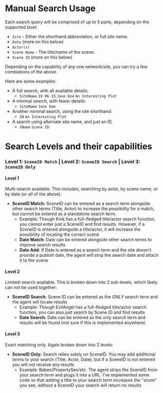 # Manual Search Usage

Each search query will be comprised of *up to* 5 parts, depending on the supported *level*:
- `Site` - Either the shorthand abbreviation, or full site name.
- `Date` (more on this below)
- `Actor(s)`
- `Scene Name` - The title/name of the scene.
- `Scene ID` (more on this below)

Depending on the capability of any one network/site, you can try a few combiations of the above. 

Here are some examples:
+ A full search, with all available details:
  - `SiteName` `19 06 15` `Jane Doe` `An Interesting Plot`
+ A minimal search, with fewer details:
  - `SiteName` `Jane Doe`
+ Another minimal search, using the site shorthand:
  - `SN` `An Interesting Plot`
+ A search using alternate site name, and just an ID.
  - `SName` `Scene ID`

# Search Levels and their capabilities

### **Level 1:** `SceneID Match` | **Level 2:** `SceneID Search` | **Level 3:** `SceneID Only`

#### Level 1
Multi-search available. This includes, searching by actor, by scene name, or by date (or all of the above).
+ **SceneID Match:** SceneID can be entered as a search term alongside other search terms (Title, Actor) to increase the possibility for a match, but cannot be entered as a standalone search term.
  - Example: Though Kink has a full-fledged title/actor search function, you cannot enter just a SceneID and find results. However, if a SceneID is entered alongside a title/actor, it will increase the possibility of locating the correct scene
  - **Date Match:** Date can be entered alongside other search terms to improve search results
  - **Date Add:** If Date is entered as a search term and the site doesn't provide a publish date, the agent will strip the search date and attach it to the scene

#### Level 2
Limited-search available. This is broken down into 2 sub-levels, which likely can not be used together:
+ **SceneID Search:** Scene ID can be entered as the *ONLY* search term and the agent will locate results
  - Example: Though EvilAngel has a full-fledged title/actor search function, you can also just search by Scene ID and find results
  - **Date Search:** Date can be entered as the only search term and results will be found (not sure if this is implemented anywhere)

#### Level 3
Exact matching only. Again broken down into 2 levels:
+ **SceneID Only:** Search relies solely on SceneID. You may add additional terms to your search (Title, Actor, Date), but if a SceneID is not entered you will not receive any results
  - Example: Babes/PropertySex/etc. The agent strips the SceneID from your search term and plugs it into a URL. I've implemented some code so that adding a title to your search term increases the "score" you see, without a SceneID your search will return no results
